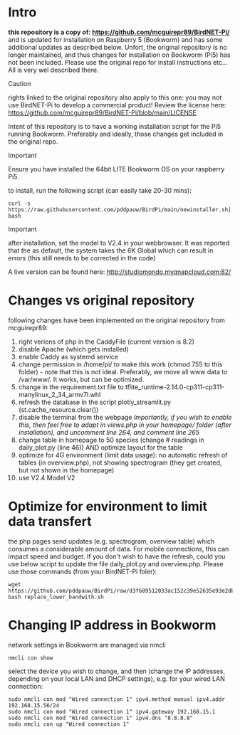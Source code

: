 # Intro

**this repository is a copy of: https://github.com/mcguirepr89/BirdNET-Pi/**  and is updated for installation on Raspberry 5 (Bookworm) and has some additional updates as described below.  Unfort, the original repository is no longer maintained, and thus changes for installation on Bookworm (Pi5) has not been included.
Please use the original repo for install instructions etc... All is very wel described there.

> [!CAUTION]
> rights linked to the original repository also apply to this one: you may not use BirdNET-Pi to develop a commercial product!  Review the license here: https://github.com/mcguirepr89/BirdNET-Pi/blob/main/LICENSE

Intent of this repository is to have a working installation script for the Pi5 running Bookworm.  Preferably and ideally, those changes get included in the original repo.

> [!IMPORTANT]
> Ensure you have installed the 64bit LITE Bookworm OS on your raspberry Pi5.

to install, run the following script (can easily take 20-30 mins):
```
curl -s https://raw.githubusercontent.com/pddpauw/BirdPi/main/newinstaller.sh| bash
```

> [!IMPORTANT]
after installation, set the model to V2.4 in your webbrowser.  It was reported that the as default, the system takes the 6K Global which can result in errors (this still needs to be corrected in the code)

A live version can be found here: http://studiomondo.myqnapcloud.com:82/

# Changes vs original repository
following changes have been implemented on the original repository from mcguirepr89:
1) right verions of php in the CaddyFile (current version is 8.2)
2) disable Apache (which gets installed)
3) enable Caddy as systemd service
4) change permission in /home/pi/ to make this work (chmod 755 to this folder) - note that this is not ideal.  Preferably, we move all www data to /var/www/.  It works, but can be optimized.
5) change in the requirement.txt file to tflite_runtime-2.14.0-cp311-cp311-manylinux_2_34_armv7l.whl
6) refresh the database in the script plotly_streamlit.py (st.cache_resource.clear())
7) disable the terminal from the webpage _Importantly, if you wish to enable this, then feel free to adapt in views.php in your homepage/ folder (after installation), and uncomment line 264, and comment line 265_
8) change table in homepage to 50 species (change # readings in daily_plot.py (line 46)) AND optimize layout for the table
9) optimize for 4G environment (limit data usage): no automatic refresh of tables (in overview.php), not showing spectrogram (they get created, but not shown in the homepage)
10) use V2.4 Model V2

# Optimize for environment to limit data transfert
the php pages send updates (e.g. spectrogram, overview table) which consumes a considerable amount of data.  For mobile connections, this can impact speed and budget.
If you don't wish to have the refresh, could you use below script to update the file daily_plot.py and overview.php.  Please use those commands (from your BirdNET-Pi foler):
```
wget https://github.com/pddpauw/BirdPi/raw/d3f689512033ac152c39e52635e93e2db9af77ed/replace_lower_bandwith.sh
bash replace_lower_bandwith.sh
```

# Changing IP address in Bookworm
network settings in Bookworm are managed via nmcli
```
nmcli con show
```
select the device you wish to change, and then (change the IP addresses, depending on your local LAN and DHCP settings), e.g. for your wired LAN connection:
```
sudo nmcli con mod "Wired connection 1" ipv4.method manual ipv4.addr 192.168.15.56/24
sudo nmcli con mod "Wired connection 1" ipv4.gateway 192.168.15.1
sudo nmcli con mod "Wired connection 1" ipv4.dns "8.8.8.8"
sudo nmcli con up "Wired connection 1"
```

